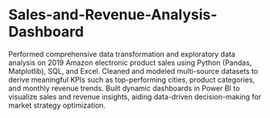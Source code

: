 # Sales-and-Revenue-Analysis-Dashboard

Performed comprehensive data transformation and exploratory data analysis on 2019 Amazon electronic product sales using Python (Pandas, Matplotlib), SQL, and Excel. Cleaned and modeled multi-source datasets to derive meaningful KPIs such as top-performing cities, product categories, and monthly revenue trends. Built dynamic dashboards in Power BI to visualize sales and revenue insights, aiding data-driven decision-making for market strategy optimization.
